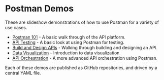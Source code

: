 # Postman Demos
These are slideshow demonstrations of how to use Postman for a variety of use cases.

- [Postman 101](https://postman-demos.github.io/postman-101/) - A basic walk through of the API platform.
- [API Testing](https://postman-demos.github.io/api-testing/) - A basic look at using Postman for testing.
- [Build and Design APIs](https://github.com/postman-demos/build-and-design-apis) - Walking through building and designing an API.
- [Data Visualization](https://github.com/postman-demos/data-visualization) - Introduction to data visualization.
- [API Orchestration](https://github.com/postman-demos/api-orchestration) - A more advanced API orchestration using Postman.

Each of these demos are published as GitHub repositories, and driven by a central YAML file.
